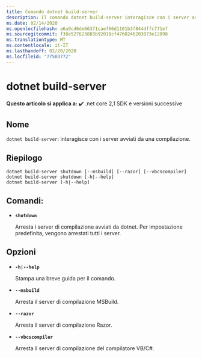 ```yaml
---
title: Comando dotnet build-server
description: Il comando dotnet build-server interagisce con i server avviati da una compilazione.
ms.date: 02/14/2020
ms.openlocfilehash: a6a9cd6de66371caef66d1101b3f844dffc771ef
ms.sourcegitcommit: f38e527623883b92010cf4760246203073e12898
ms.translationtype: MT
ms.contentlocale: it-IT
ms.lasthandoff: 02/20/2020
ms.locfileid: "77503772"
---
```

# <a name="dotnet-build-server"></a>dotnet build-server

**Questo articolo si applica a:** ✔️ .net core 2,1 SDK e versioni successive

## <a name="name"></a>Nome

`dotnet build-server`: interagisce con i server avviati da una compilazione.

## <a name="synopsis"></a>Riepilogo

```dotnetcli
dotnet build-server shutdown [--msbuild] [--razor] [--vbcscompiler]
dotnet build-server shutdown [-h|--help]
dotnet build-server [-h|--help]
```

## <a name="commands"></a>Comandi:

- **`shutdown`**

  Arresta i server di compilazione avviati da dotnet. Per impostazione predefinita, vengono arrestati tutti i server.

## <a name="options"></a>Opzioni

- **`-h|--help`**

  Stampa una breve guida per il comando.

- **`--msbuild`**

  Arresta il server di compilazione MSBuild.

- **`--razor`**

  Arresta il server di compilazione Razor.

- **`--vbcscompiler`**

  Arresta il server di compilazione del compilatore VB/C#.
